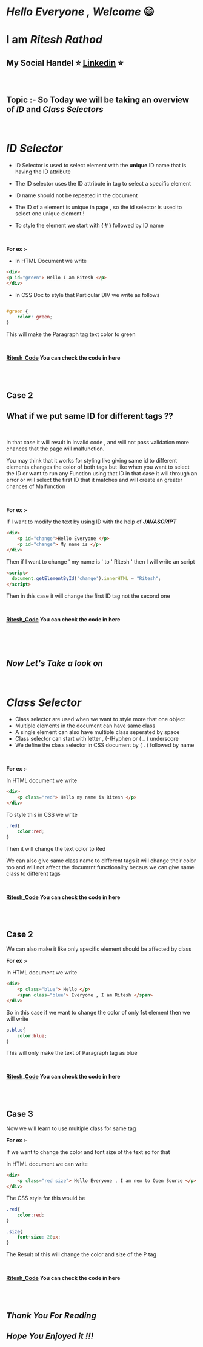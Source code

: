 # ***Hello Everyone , Welcome*** :smile:



# **I am ***Ritesh Rathod*****
## My Social Handel :star:  [Linkedin](https://www.linkedin.com/in/ritesh-rathod-26054a183/) :star:

<br>

## Topic :- So Today we will be taking an overview of ***ID*** and ***Class Selectors***

<br>

# ***ID Selector*** 


- ID Selector is used to select element with the **unique** ID name that is having the ID attribute
- The ID selector uses the ID attribute in tag to select a specific element
- ID name should not be repeated in the document

- The ID of a element is unique in page , so the id selector is used to select one unique element !
- To style the element  we start with **( # )** followed by ID name

<br>

**For ex :-**

- In HTML Document we write

```` html
<div>
<p id="green"> Hello I am Ritesh </p>
</div>

````
- In CSS Doc to style that Particular DIV we write as follows

``` css

#green {
    color: green;
}
```
This will make the Paragraph tag text color to green 

<br> 

**[Ritesh_Code](Code/Ritesh_WD_ID_Code.md)
You can check the code in here**

<br>

<br>

## **Case 2**

## **What if we put same ID for different tags ??** 

<br>

In that case it will result in invalid code , and will not pass validation more chances that the page will malfunction.

You may think that it works for styling like giving same id to different elements changes the color of both tags but like when you want to select the ID or want to run any Function using that ID in that case it will through an error or will select the first ID that it matches and will create an greater chances of Malfunction

<br>

**For ex :-**

If I want to modify the text by using ID with the help of ***JAVASCRIPT***

```html
<div>
    <p id="change">Hello Everyone </p>
    <p id="change"> My name is </p>
</div>
```
Then if I want to change ' my name is ' to ' Ritesh ' then I will write an script

``` html
<script>
  document.getElementById('change').innerHTML = "Ritesh";
</script>
```
Then in this case it will change the first ID tag not the second one 

<br>

**[Ritesh_Code](D:\Open_Source\Ritesh_WD_ID_Code.md)
You can check the code in here**

<br>
<br>
<br>

## *Now Let's Take a look on*

<br>

# ***Class Selector***

- Class selector are used when we want to style more that one object
- Multiple elements in the document can have same class
- A single element can also have multiple class seperated by space
- Class selector can start with letter , (-)Hyphen or ( _ ) underscore
- We define the class selector in CSS document by ( . ) followed by name

<br>

**For ex :-**

In HTML document we write

``` html
<div>
    <p class="red"> Hello my name is Ritesh </p>
</div>
```

To style this in CSS we write

```css
.red{
    color:red;
}
```
Then it will change the text color to Red



We can also give same class name to different tags it will change their color too and will not affect the documrnt functionality becaus we can give same class to different tags 

<br>

**[Ritesh_Code](D:\Open_Source\Ritesh_WD_ID_Code.md)
You can check the code in here**

<br>
<br>

## **Case 2**
We can also make it like only specific element should be affected by class

**For ex :-**

In HTML document we write

``` html
<div>
    <p class="blue"> Hello </p>
    <span class="blue"> Everyone , I am Ritesh </span>
</div>
```
So in this case if we want to change the color of only 1st element then we will write

``` css
p.blue{
    color:blue;
}
```
This will only make the text of Paragraph tag as blue

<br>

**[Ritesh_Code](D:\Open_Source\Ritesh_WD_ID_Code.md)
You can check the code in here**

<br>
<br>

## **Case 3**

Now we will learn to use multiple class for same tag

**For ex :-**

If we want to change the color and font size of the text so for that 

In HTML document we can write

```html
<div>
    <p class="red size"> Hello Everyone , I am new to Open Source </p>
</div>
```
The CSS style for this would be

```css
.red{
    color:red;
}

.size{
    font-size: 20px;
}
```
The Result of this will change the color and size of the P tag

<br>

**[Ritesh_Code](D:\Open_Source\Ritesh_WD_ID_Code.md)
You can check the code in here**

<br>

<br>

## ***Thank You For Reading***
## ***Hope You Enjoyed it !!!***




